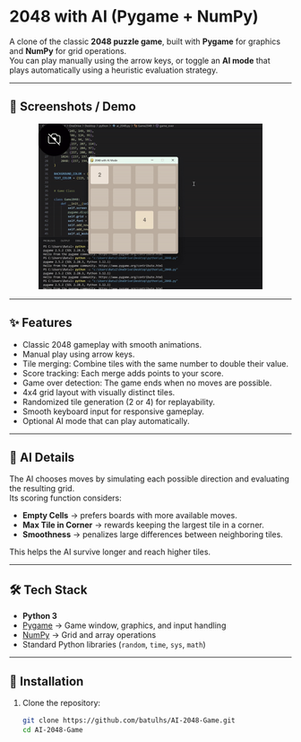 # 2048 with AI (Pygame + NumPy)

A clone of the classic **2048 puzzle game**, built with **Pygame** for graphics and **NumPy** for grid operations.  
You can play manually using the arrow keys, or toggle an **AI mode** that plays automatically using a heuristic evaluation strategy.

---

## 📸 Screenshots / Demo
<p align="center">
  <img src="demo/gameplay.gif" alt="Gameplay Demo" width="400"/>
</p>



---

## ✨ **Features**

- Classic 2048 gameplay with smooth animations.
- Manual play using arrow keys.
- Tile merging: Combine tiles with the same number to double their value.
- Score tracking: Each merge adds points to your score.
- Game over detection: The game ends when no moves are possible.
- 4x4 grid layout with visually distinct tiles.
- Randomized tile generation (2 or 4) for replayability.
- Smooth keyboard input for responsive gameplay.
- Optional AI mode that can play automatically.

---

## 🤖 AI Details
The AI chooses moves by simulating each possible direction and evaluating the resulting grid.  
Its scoring function considers:
- **Empty Cells** → prefers boards with more available moves.  
- **Max Tile in Corner** → rewards keeping the largest tile in a corner.  
- **Smoothness** → penalizes large differences between neighboring tiles.  

This helps the AI survive longer and reach higher tiles.

---

## 🛠 Tech Stack
- **Python 3**
- [Pygame](https://www.pygame.org/) → Game window, graphics, and input handling
- [NumPy](https://numpy.org/) → Grid and array operations
- Standard Python libraries (`random`, `time`, `sys`, `math`)

---

## 🚀 Installation
1. Clone the repository:
   ```bash
   git clone https://github.com/batulhs/AI-2048-Game.git
   cd AI-2048-Game
